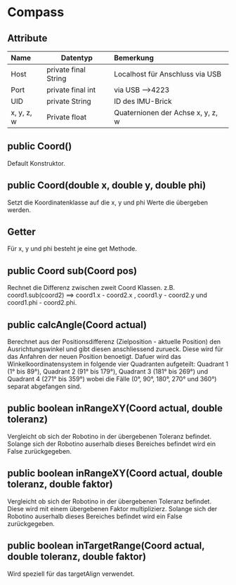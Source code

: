 Compass
===================

Attribute
----------

| Name| Datentyp| Bemerkung| 
| :------- | --- | :---- |
| Host| private final String| Localhost für Anschluss via USB |
| Port| private final int| via USB -->4223 |
| UID| private String| ID des IMU-Brick |
| x, y, z, w | Private float| Quaternionen der Achse x, y, z, w |

public Coord()
-----------
Default Konstruktor.

public Coord(double x, double y, double phi)
-----------
Setzt die Koordinatenklasse auf die x, y und phi Werte die übergeben werden.

Getter
-----------
Für x, y und phi besteht je eine get Methode.

public Coord sub(Coord pos)
-----------
Rechnet die Differenz zwischen zweit Coord Klassen. z.B. coord1.sub(coord2) ==> coord1.x - coord2.x , coord1.y - coord2.y und coord1.phi - coord2.phi.

public calcAngle(Coord actual)
-----------
Berechnet aus der Positionsdifferenz (Zielposition - aktuelle Position) den Ausrichtungswinkel und gibt diesen anschliessend zurueck. Diese wird für das Anfahren der neuen Position benoetigt. Dafuer wird das Winkelkoordinatensystem in folgende vier Quadranten aufgeteilt: Quadrant 1 (1° bis 89°), Quadrant 2 (91° bis 179°), Quadrant 3 (181° bis 269°) und Quadrant 4 (271° bis 359°) wobei die Fälle (0°, 90°, 180°, 270° und 360°) separat abgefangen sind.

public boolean inRangeXY(Coord actual, double toleranz)
-----------
Vergleicht ob sich der Robotino in der übergebenen Toleranz befindet. Solange sich der Robotino auserhalb dieses Bereiches befindet wird ein False zurückgegeben.

public boolean inRangeXY(Coord actual, double toleranz, double faktor)
-----------
Vergleicht ob sich der Robotino in der übergebenen Toleranz befindet. Diese wird mit einem übergebenen Faktor multiplizierz. Solange sich der Robotino auserhalb dieses Bereiches befindet wird ein False zurückgegeben.

public boolean inTargetRange(Coord actual, double toleranz, double faktor)
------------
Wird speziell für das targetAlign verwendet.





